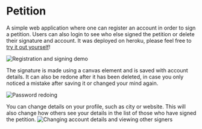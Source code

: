 # Petition

A simple web application where one can register an account in order to sign a petition. Users can also login to see who else signed the petition or delete their signature and account. It was deployed on heroku, please feel free to [try it out yourself](http://stoppushbacks.herokuapp.com)!

![Registration and signing demo](http://g.recordit.co/qIIYzCej2T.gif)

The signature is made using a canvas element and is saved with account details. It can also be redone after it has been deleted, in case you only noticed a mistake after saving it or changed your mind again.

![Password redoing](http://g.recordit.co/csjU6okF4v.gif)

You can change details on your profile, such as city or website. This will also change how others see your details in the list of those who have signed the petition.
![Changing account details and viewing other signers](http://g.recordit.co/wyDwKTfWcO.gif)
